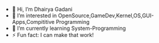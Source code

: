 - 👋 Hi, I’m Dhairya Gadani
- 👀 I’m interested in OpenSource,GameDev,Kernel,OS,GUI-Apps,Compititive Programming
- 🌱 I’m currently learning System-Programming
- ⚡ Fun fact: I can make that work!

<!---
Sigmoid1723/Sigmoid1723 is a ✨ special ✨ repository because its `README.md` (this file) appears on your GitHub profile.
You can click the Preview link to take a look at your changes.
--->
